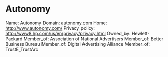 
# Autonomy

Name: Autonomy
Domain: autonomy.com
Home: http://www.autonomy.com/
Privacy_policy: http://www8.hp.com/us/en/privacy/privacy.html
Owned_by: Hewlett-Packard
Member_of: Association of National Advertisers
Member_of: Better Business Bureau
Member_of: Digital Advertising Alliance
Member_of: TrustE_TrustArc
